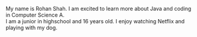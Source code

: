 My name is Rohan Shah. I am excited to learn more about Java and coding in Computer Science A. \
I am a junior in highschool and 16 years old.
I enjoy watching Netflix and playing with my dog. 
